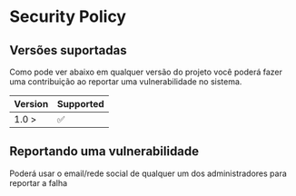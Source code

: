 # Security Policy

## Versões suportadas

Como pode ver abaixo em qualquer versão do projeto você poderá fazer uma contribuição ao reportar uma vulnerabilidade no sistema.

| Version | Supported          |
| ------- | ------------------ |
| 1.0 >   | :white_check_mark: |

## Reportando uma vulnerabilidade

Poderá usar o email/rede social de qualquer um dos administradores para reportar a falha
